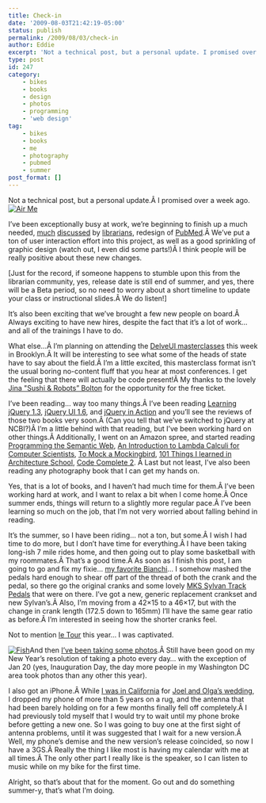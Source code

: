 ```yaml
---
title: Check-in
date: '2009-08-03T21:42:19-05:00'
status: publish
permalink: /2009/08/03/check-in
author: Eddie
excerpt: 'Not a technical post, but a personal update. I promised over a week ago.'
type: post
id: 247
category:
    - bikes
    - books
    - design
    - photos
    - programming
    - 'web design'
tag:
    - bikes
    - books
    - me
    - photography
    - pubmed
    - summer
post_format: []
---
```

Not a technical post, but a personal update.Â I promised over a week ago. [![Air Me](http://farm4.static.flickr.com/3494/3753939045_227dd6b275_m.jpg)](http://www.flickr.com/photos/ed_welker/3753939045/ "Air Me by eddie.welker, on Flickr")

I’ve been exceptionally busy at work, we’re beginning to finish up a much needed, [much](http://www.library.drexel.edu/blogs/drexelbioscience/?tag=nih) [discussed](http://laikaspoetnik.wordpress.com/2009/04/01/pubmed-changes-at-the-front-door/) by [librarians](http://eagledawg.blogspot.com/2009/05/pubmed-update-now-online-now-share-your.html), redesign of [PubMed](http://pubmed.gov).Â We’ve put a ton of user interaction effort into this project, as well as a good sprinkling of graphic design (watch out, I even did some parts!)Â I think people will be really positive about these new changes.

\[Just for the record, if someone happens to stumble upon this from the librarian community, yes, release date is still end of summer, and yes, there will be a Beta period, so no need to worry about a short timeline to update your class or instructional slides.Â We do listen!\]

It’s also been exciting that we’ve brought a few new people on board.Â Always exciting to have new hires, despite the fact that it’s a lot of work… and all of the trainings I have to do.

What else…Â I’m planning on attending the [DelveUI masterclasses](http://delvenyc.com/) this week in Brooklyn.Â It will be interesting to see what some of the heads of state have to say about the field.Â I’m a little excited, this masterclass format isn’t the usual boring no-content fluff that you hear at most conferences. I get the feeling that there will actually be code present!Â My thanks to the lovely [Jina "Sushi &amp; Robots” Bolton](http://www.sushiandrobots.com/) for the opportunity for the free ticket.

I’ve been reading… way too many things.Â I’ve been reading [Learning jQuery 1.3](http://www.packtpub.com/learning-jquery-1.3/book), [jQuery UI 1.6](http://www.packtpub.com/user-interface-library-for-jquery/book), and [jQuery in Action](http://www.amazon.com/gp/product/1933988355?ie=UTF8&tag=eddwelsblo-20&linkCode=as2&camp=1789&creative=390957&creativeASIN=1933988355) and you’ll see the reviews of those two books very soon.Â (Can you tell that we’ve switched to jQuery at NCBI?)Â I’m a little behind with that reading, but I’ve been working hard on other things.Â Additionally, I went on an Amazon spree, and started reading [Programming the Semantic Web](http://www.amazon.com/gp/product/0596153813?ie=UTF8&tag=eddwelsblo-20&linkCode=as2&camp=1789&creative=390957&creativeASIN=0596153813), [An Introduction to Lambda Calculi for Computer Scientists](http://www.amazon.com/gp/product/0954300653?ie=UTF8&tag=eddwelsblo-20&linkCode=as2&camp=1789&creative=390957&creativeASIN=0954300653), [To Mock a Mockingbird](http://www.amazon.com/gp/product/0192801422?ie=UTF8&tag=eddwelsblo-20&linkCode=as2&camp=1789&creative=390957&creativeASIN=0192801422), [101 Things I learned in Architecture School](http://www.amazon.com/gp/product/0262062666?ie=UTF8&tag=eddwelsblo-20&linkCode=as2&camp=1789&creative=390957&creativeASIN=0262062666), [Code Complete 2](http://www.amazon.com/gp/product/0735619670?ie=UTF8&tag=eddwelsblo-20&linkCode=as2&camp=1789&creative=390957&creativeASIN=0735619670). Â Last but not least, I’ve also been reading any photography book that I can get my hands on.

Yes, that is a lot of books, and I haven’t had much time for them.Â I’ve been working hard at work, and I want to relax a bit when I come home.Â Once summer ends, things will return to a slightly more regular pace.Â I’ve been learning so much on the job, that I’m not very worried about falling behind in reading.

It’s the summer, so I have been riding… not a ton, but some.Â I wish I had time to do more, but I don’t have time for everything.Â I have been taking long-ish 7 mile rides home, and then going out to play some basketball with my roommates.Â That’s a good time.Â As soon as I finish this post, I am going to go and fix my fixie… [my favorite Bianchi](http://www.flickr.com/photos/ed_welker/499906278/)… I somehow mashed the pedals hard enough to shear off part of the thread of both the crank and the pedal, so there go the original cranks and some lovely [MKS Sylvan Track Pedals](http://sheldonbrown.com/harris/pedals.html#platform) that were on there. I’ve got a new, generic replacement crankset and new Sylvan’s.Â Also, I’m moving from a 42×15 to a 46×17, but with the change in crank length (172.5 down to 165mm) I’ll have the same gear ratio as before.Â I’m interested in seeing how the shorter cranks feel.

Not to mention [le Tour](http://www.letour.fr/us/homepage_horscourseTDF.html) this year… I was captivated.

[![Fish](http://farm3.static.flickr.com/2670/3686013626_b14883b58f_m.jpg)](http://www.flickr.com/photos/ed_welker/3686013626/ "Fish by eddie.welker, on Flickr")And then [I’ve been taking some photos](http://www.flickr.com/photos/ed_welker/).Â Still have been good on my New Year’s resolution of taking a photo every day… with the exception of Jan 20 (yes, Inauguration Day, the day more people in my Washington DC area took photos than any other this year).

I also got an iPhone.Â While [I was in California](http://www.flickr.com/photos/ed_welker/sets/72157620701884345/) for [Joel and Olga’s wedding](http://www.flickr.com/photos/ed_welker/sets/72157620771003449/), I dropped my phone of more than 5 years on a rug, and the antenna that had been barely holding on for a few months finally fell off completely.Â I had previously told myself that I would try to wait until my phone broke before getting a new one. So I was going to buy one at the first sight of antenna problems, until it was suggested that I wait for a new version.Â Well, my phone’s demise and the new version’s release coincided, so now I have a 3GS.Â Really the thing I like most is having my calendar with me at all times.Â The only other part I really like is the speaker, so I can listen to music while on my bike for the first time.

Alright, so that’s about that for the moment. Go out and do something summer-y, that’s what I’m doing.